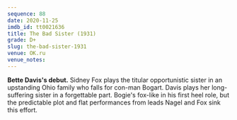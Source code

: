 ```yaml
---
sequence: 88
date: 2020-11-25
imdb_id: tt0021636
title: The Bad Sister (1931)
grade: D+
slug: the-bad-sister-1931
venue: OK.ru
venue_notes:
---
```


**Bette Davis's debut.** Sidney Fox plays the titular opportunistic sister in an upstanding Ohio family who falls for con-man Bogart. Davis plays her long-suffering sister in a forgettable part. Bogie's fox-like in his first heel role, but the predictable plot and flat performances from leads Nagel and Fox sink this effort.
